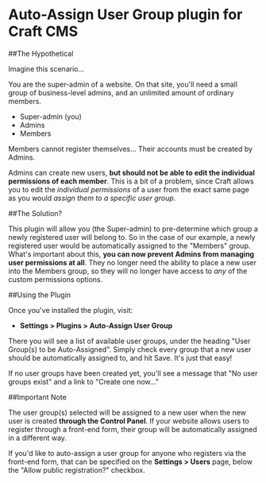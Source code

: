 Auto-Assign User Group plugin for Craft CMS
=================================================

##The Hypothetical

Imagine this scenario...

You are the super-admin of a website. On that site, you'll need a small group of business-level admins, and an unlimited amount of ordinary members.

 - Super-admin (you)
 - Admins
 - Members

Members cannot register themselves... Their accounts must be created by Admins.

Admins can create new users, **but should not be able to edit the individual permissions of each member**. This is a bit of a problem, since Craft allows you to edit the _individual permissions_ of a user from the exact same page as you would _assign them to a specific user group_.

##The Solution?

This plugin will allow you (the Super-admin) to pre-determine which group a newly registered user will belong to. So in the case of our example, a newly registered user would be automatically assigned to the "Members" group. What's important about this, **you can now prevent Admins from managing user permissions at all**. They no longer need the ability to place a new user into the Members group, so they will no longer have access to _any_ of the custom permissions options.

##Using the Plugin

Once you've installed the plugin, visit:

- **Settings > Plugins > Auto-Assign User Group**

There you will see a list of available user groups, under the heading "User Group(s) to be Auto-Assigned". Simply check every group that a new user should be automatically assigned to, and hit Save. It's just that easy!

If no user groups have been created yet, you'll see a message that "No user groups exist" and a link to "Create one now..."

##Important Note

The user group(s) selected will be assigned to a new user when the new user is created **through the Control Panel**. If your website allows users to register through a front-end form, their group will be automatically assigned in a different way.

If you'd like to auto-assign a user group for anyone who registers via the front-end form, that can be specified on the **Settings > Users** page, below the "Allow public registration?" checkbox.
